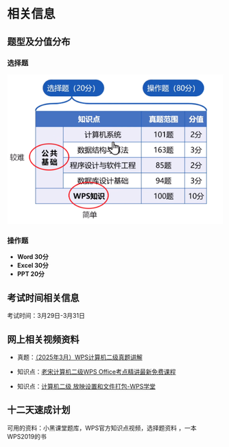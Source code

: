 # 相关信息
## 题型及分值分布

### 选择题

![image-20250316165440334](概述.assets/image-20250316165440334.png)

### 操作题

* **Word 30分**
* **Excel 30分**
* **PPT 20分**

## 考试时间相关信息

考试时间：3月29日-3月31日

## 网上相关视频资料

* 真题：[（2025年3月）WPS计算机二级真题讲解](https://www.bilibili.com/video/BV1c64y1y7RB/?vd_source=b02ab203ff171eb12a5a14c524c1886c)

* 知识点：[老宋计算机二级WPS Office考点精讲最新免费课程](https://www.bilibili.com/video/BV1Ey4y117iB/?vd_source=b02ab203ff171eb12a5a14c524c1886c)

* 知识点：[计算机二级 放映设置和文件打包-WPS学堂](https://www.wps.cn/learning/course/detail/id/330058?sid=460)

## 十二天速成计划

可用的资料：小黑课堂题库，WPS官方知识点视频，选择题资料 ，一本WPS2019的书

